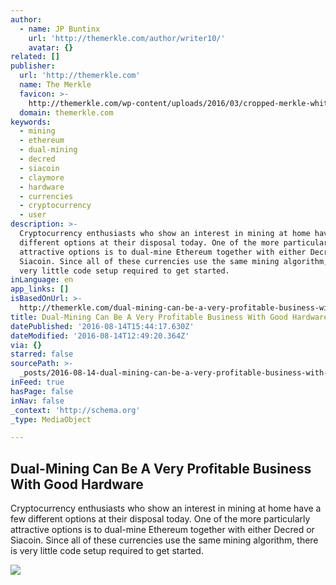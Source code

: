```yaml
---
author:
  - name: JP Buntinx
    url: 'http://themerkle.com/author/writer10/'
    avatar: {}
related: []
publisher:
  url: 'http://themerkle.com'
  name: The Merkle
  favicon: >-
    http://themerkle.com/wp-content/uploads/2016/03/cropped-merkle-white-1-192x192.png
  domain: themerkle.com
keywords:
  - mining
  - ethereum
  - dual-mining
  - decred
  - siacoin
  - claymore
  - hardware
  - currencies
  - cryptocurrency
  - user
description: >-
  Cryptocurrency enthusiasts who show an interest in mining at home have a few
  different options at their disposal today. One of the more particularly
  attractive options is to dual-mine Ethereum together with either Decred or
  Siacoin. Since all of these currencies use the same mining algorithm, there is
  very little code setup required to get started.
inLanguage: en
app_links: []
isBasedOnUrl: >-
  http://themerkle.com/dual-mining-can-be-a-very-profitable-business-with-good-hardware/
title: Dual-Mining Can Be A Very Profitable Business With Good Hardware
datePublished: '2016-08-14T15:44:17.630Z'
dateModified: '2016-08-14T12:49:20.364Z'
via: {}
starred: false
sourcePath: >-
  _posts/2016-08-14-dual-mining-can-be-a-very-profitable-business-with-good-hard.md
inFeed: true
hasPage: false
inNav: false
_context: 'http://schema.org'
_type: MediaObject

---
```

<article style=""><h1>Dual-Mining Can Be A Very Profitable Business With Good Hardware</h1><p>Cryptocurrency enthusiasts who show an interest in mining at home have a few different options at their disposal today. One of the more particularly attractive options is to dual-mine Ethereum together with either Decred or Siacoin. Since all of these currencies use the same mining algorithm, there is very little code setup required to get started.</p><img src="http://themerkle.com/wp-content/uploads/2016/08/shutterstock_142778230.jpg" /></article>